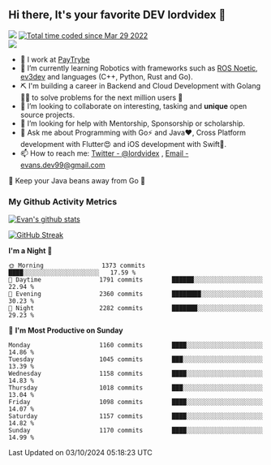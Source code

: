## Hi there, It's your favorite DEV lordvidex 👋
<img src="https://komarev.com/ghpvc/?username=lordvidex&label=Views&color=blue&style=plastic" /> <a href="https://wakatime.com/@0e56db35-d16b-410a-acc0-4085055304bf"><img src="https://wakatime.com/badge/user/0e56db35-d16b-410a-acc0-4085055304bf.svg" alt="Total time coded since Mar 29 2022" /></a>  
![](https://github-profile-trophy.vercel.app/?username=lordvidex)
- 🔭 I work at [PayTrybe](https://www.paytrybe.com)
- 🌱 I’m currently learning Robotics with frameworks such as [ROS Noetic](ros.org), [ev3dev](www.ev3dev.org) and languages (C++, Python, Rust and Go).
- ⛏️ I'm building a career in Backend and Cloud Development with Golang 🧙🏼 to solve problems for the next million users 🤌
- 👯 I’m looking to collaborate on interesting, tasking and **unique** open source projects.
- 🤔 I’m looking for help with Mentorship, Sponsorship or scholarship.
- 💬 Ask me about Programming with Go⚡️ and Java❤️, Cross Platform development with Flutter😍 and iOS development with Swift🚀.
- 📫 How to reach me: [Twitter - @lordvidex](https://twitter.com/lordvidex) , [Email - evans.dev99@gmail.com](mailto:evans.dev99@gmail.com?body=Hello%20Evans,)
  
    
🎤 Keep your Java beans away from Go 🌚
  
  
### My Github Activity Metrics
<div>
<!-- <a href="https://github.com/lordvidex">
  <img src="https://github-readme-stats.vercel.app/api/top-langs/?username=lordvidex&theme=light" />
</a>    -->
<!-- [![Top Langs](https://github-readme-stats.vercel.app/api/top-langs/?username=lordvidex)](https://github.com/lordvidex/)  -->
<a href="https://github.com/lordvidex">
 <img src="https://github-readme-stats.vercel.app/api?username=lordvidex&show_icons=true&theme=light&line_height=27" alt="Evan's github stats"/>
</a>
</div>

[![GitHub Streak](https://github-readme-streak-stats.herokuapp.com?user=lordvidex&theme=github-dark&hide_border=true)](https://git.io/streak-stats)

<!--
  <a href="https://github.com/iampawan/FlutterExampleApps">
    <img align="center" src="https://github-readme-stats.vercel.app/api/pin/?username=iampawan&repo=FlutterExampleApps&theme=light" />

  </a>
  <a href="https://github.com/iampawan/VelocityX">
   <img align="center" src="https://github-readme-stats.vercel.app/api/pin/?username=iampawan&repo=VelocityX&theme=light" />
  </a>
-->
<!--START_SECTION:waka-->
**I'm a Night 🦉** 

```text
🌞 Morning                1373 commits        ████░░░░░░░░░░░░░░░░░░░░░   17.59 % 
🌆 Daytime                1791 commits        ██████░░░░░░░░░░░░░░░░░░░   22.94 % 
🌃 Evening                2360 commits        ████████░░░░░░░░░░░░░░░░░   30.23 % 
🌙 Night                  2282 commits        ███████░░░░░░░░░░░░░░░░░░   29.23 % 
```
📅 **I'm Most Productive on Sunday** 

```text
Monday                   1160 commits        ████░░░░░░░░░░░░░░░░░░░░░   14.86 % 
Tuesday                  1045 commits        ███░░░░░░░░░░░░░░░░░░░░░░   13.39 % 
Wednesday                1158 commits        ████░░░░░░░░░░░░░░░░░░░░░   14.83 % 
Thursday                 1018 commits        ███░░░░░░░░░░░░░░░░░░░░░░   13.04 % 
Friday                   1098 commits        ████░░░░░░░░░░░░░░░░░░░░░   14.07 % 
Saturday                 1157 commits        ████░░░░░░░░░░░░░░░░░░░░░   14.82 % 
Sunday                   1170 commits        ████░░░░░░░░░░░░░░░░░░░░░   14.99 % 
```



 Last Updated on 03/10/2024 05:18:23 UTC
<!--END_SECTION:waka-->
